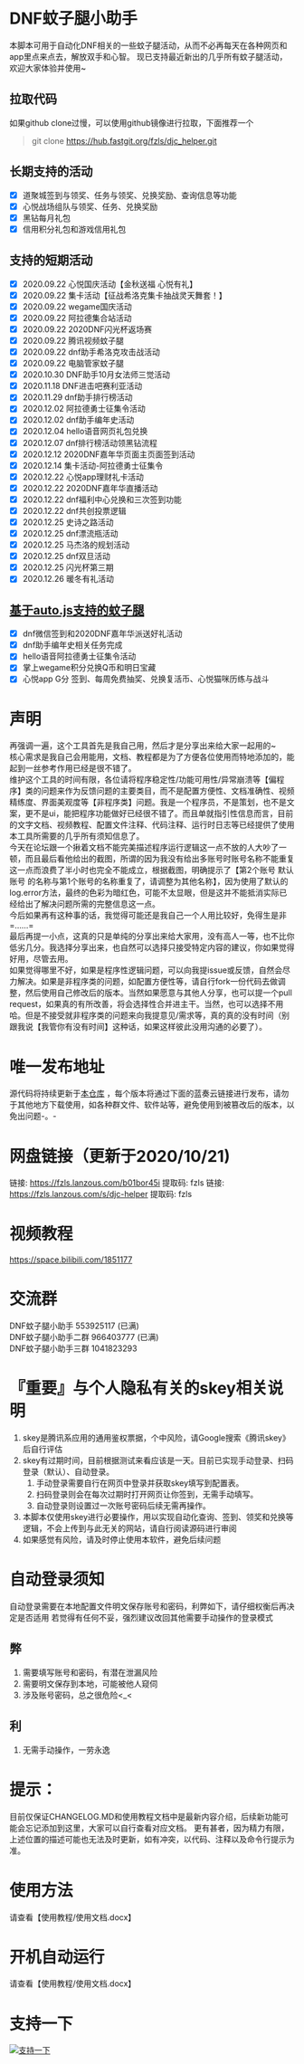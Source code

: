 # DNF蚊子腿小助手
本脚本可用于自动化DNF相关的一些蚊子腿活动，从而不必再每天在各种网页和app里点来点去，解放双手和心智。
现已支持最近新出的几乎所有蚊子腿活动，欢迎大家体验并使用~

## 拉取代码
如果github clone过慢，可以使用github镜像进行拉取，下面推荐一个
> git clone https://hub.fastgit.org/fzls/djc_helper.git 

## 长期支持的活动
- [x] 道聚城签到与领奖、任务与领奖、兑换奖励、查询信息等功能
- [X] 心悦战场组队与领奖、任务、兑换奖励
- [X] 黑钻每月礼包
- [X] 信用积分礼包和游戏信用礼包

## 支持的短期活动
- [X] 2020.09.22 心悦国庆活动【金秋送福 心悦有礼】
- [X] 2020.09.22 集卡活动【征战希洛克集卡抽战灵天舞套！】
- [X] 2020.09.22 wegame国庆活动
- [X] 2020.09.22 阿拉德集合站活动
- [X] 2020.09.22 2020DNF闪光杯返场赛
- [X] 2020.09.22 腾讯视频蚊子腿
- [X] 2020.09.22 dnf助手希洛克攻击战活动
- [X] 2020.09.22 电脑管家蚊子腿
- [X] 2020.10.30 DNF助手10月女法师三觉活动
- [X] 2020.11.18 DNF进击吧赛利亚活动
- [X] 2020.11.29 dnf助手排行榜活动
- [X] 2020.12.02 阿拉德勇士征集令活动
- [X] 2020.12.02 dnf助手编年史活动
- [X] 2020.12.04 hello语音网页礼包兑换
- [X] 2020.12.07 dnf排行榜活动领黑钻流程
- [X] 2020.12.12 2020DNF嘉年华页面主页面签到活动
- [X] 2020.12.14 集卡活动-阿拉德勇士征集令
- [X] 2020.12.22 心悦app理财礼卡活动
- [X] 2020.12.22 2020DNF嘉年华直播活动
- [X] 2020.12.22 dnf福利中心兑换和三次签到功能
- [X] 2020.12.22 dnf共创投票逻辑
- [X] 2020.12.25 史诗之路活动
- [X] 2020.12.25 dnf漂流瓶活动
- [X] 2020.12.25 马杰洛的规划活动
- [X] 2020.12.25 dnf双旦活动
- [X] 2020.12.25 闪光杯第三期
- [X] 2020.12.26 暖冬有礼活动

## [基于auto.js支持的蚊子腿](https://github.com/fzls/autojs)
- [X] dnf微信签到和2020DNF嘉年华派送好礼活动
- [X] dnf助手编年史相关任务完成
- [X] hello语音阿拉德勇士征集令活动
- [X] 掌上wegame积分兑换Q币和明日宝藏
- [X] 心悦app G分 签到、每周免费抽奖、兑换复活币、心悦猫咪历练与战斗

# 声明
再强调一遍，这个工具首先是我自己用，然后才是分享出来给大家一起用的~<br>
核心需求是我自己会用能用，文档、教程都是为了方便各位使用而特地添加的，能起到一丝参考作用已经是很不错了。<br>
维护这个工具的时间有限，各位请将程序稳定性/功能可用性/异常崩溃等【偏程序】类的问题来作为反馈问题的主要类目，而不是配置方便性、文档准确性、视频精练度、界面美观度等【非程序类】问题。我是一个程序员，不是策划，也不是文案，更不是ui，能把程序功能做好已经很不错了。而且单就指引性信息而言，目前的文字文档、视频教程、配置文件注释、代码注释、运行时日志等已经提供了使用本工具所需要的几乎所有须知信息了。<br>
今天在论坛跟一个揪着文档不能完美描述程序运行逻辑这一点不放的人大吵了一顿，而且最后看他给出的截图，所谓的因为我没有给出多账号时账号名称不能重复这一点而浪费了半小时也完全不能成立，根据截图，明确提示了【第2个账号 默认账号 的名称与第1个账号的名称重复了，请调整为其他名称】，因为使用了默认的log.error方法，最终的色彩为暗红色，可能不太显眼，但是这并不能抵消实际已经给出了解决问题所需的完整信息这一点。<br>
今后如果再有这种事的话，我觉得可能还是我自己一个人用比较好，免得生是非=……=<br>
最后再提一小点，这真的只是单纯的分享出来给大家用，没有高人一等，也不比你低劣几分。我选择分享出来，也自然可以选择只接受特定内容的建议，你如果觉得好用，尽管去用。<br>
如果觉得哪里不好，如果是程序性逻辑问题，可以向我提issue或反馈，自然会尽力解决。如果是非程序类的问题，如配置方便性等，请自行fork一份代码去做调整，然后使用自己修改后的版本。当然如果愿意与其他人分享，也可以提一个pull request，如果真的有所改善，将会选择性合并进主干。当然，也可以选择不用哈。但是不接受就非程序类的问题来向我提意见/需求等，真的真的没有时间（别跟我说【我管你有没有时间】这种话，如果这样彼此没用沟通的必要了）。

# 唯一发布地址
源代码将持续更新于[本仓库](https://github.com/fzls/djc_helper) ，每个版本将通过下面的蓝奏云链接进行发布，请勿于其他地方下载使用，如各种群文件、软件站等，避免使用到被篡改后的版本，以免出问题-。-

# 网盘链接（更新于2020/10/21)
链接: https://fzls.lanzous.com/b01bor45i 提取码: fzls
链接: https://fzls.lanzous.com/s/djc-helper 提取码: fzls

# 视频教程
https://space.bilibili.com/1851177

# 交流群
DNF蚊子腿小助手     553925117 (已满) <br>
DNF蚊子腿小助手二群 966403777 (已满) <br>
DNF蚊子腿小助手三群 1041823293 <br>

# 『重要』与个人隐私有关的skey相关说明
1. skey是腾讯系应用的通用鉴权票据，个中风险，请Google搜索《腾讯skey》后自行评估
2. skey有过期时间，目前根据测试来看应该是一天。目前已实现手动登录、扫码登录（默认）、自动登录。
    1. 手动登录需要自行在网页中登录并获取skey填写到配置表。
    2. 扫码登录则会在每次过期时打开网页让你签到，无需手动填写。
    3. 自动登录则设置过一次账号密码后续无需再操作。
3. 本脚本仅使用skey进行必要操作，用以实现自动化查询、签到、领奖和兑换等逻辑，不会上传到与此无关的网站，请自行阅读源码进行审阅
4. 如果感觉有风险，请及时停止使用本软件，避免后续问题

# 自动登录须知
自动登录需要在本地配置文件明文保存账号和密码，利弊如下，请仔细权衡后再决定是否适用
若觉得有任何不妥，强烈建议改回其他需要手动操作的登录模式

## 弊
1. 需要填写账号和密码，有潜在泄漏风险
2. 需要明文保存到本地，可能被他人窥伺
3. 涉及账号密码，总之很危险<_<

## 利
1. 无需手动操作，一劳永逸

# 提示：
目前仅保证CHANGELOG.MD和使用教程文档中是最新内容介绍，后续新功能可能会忘记添加到这里，大家可以自行查看对应文档。
更有甚者，因为精力有限，上述位置的描述可能也无法及时更新，如有冲突，以代码、注释以及命令行提示为准。

# 使用方法
请查看【使用教程/使用文档.docx】

# 开机自动运行
请查看【使用教程/使用文档.docx】

# 支持一下
[![支持一下](https://s3.ax1x.com/2020/12/16/r1yWZT.png)](https://imgchr.com/i/r1yWZT)
